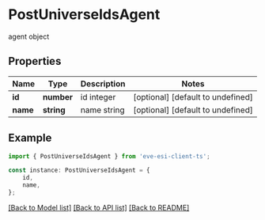 # PostUniverseIdsAgent

agent object

## Properties

Name | Type | Description | Notes
------------ | ------------- | ------------- | -------------
**id** | **number** | id integer | [optional] [default to undefined]
**name** | **string** | name string | [optional] [default to undefined]

## Example

```typescript
import { PostUniverseIdsAgent } from 'eve-esi-client-ts';

const instance: PostUniverseIdsAgent = {
    id,
    name,
};
```

[[Back to Model list]](../README.md#documentation-for-models) [[Back to API list]](../README.md#documentation-for-api-endpoints) [[Back to README]](../README.md)
